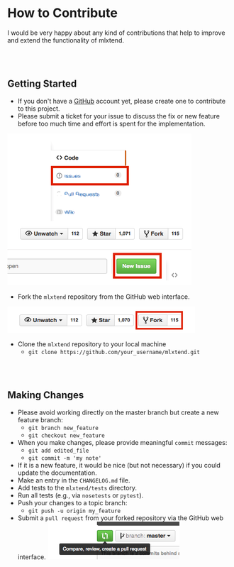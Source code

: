 # How to Contribute

I would be very happy about any kind of contributions that help to improve and extend the functionality of mlxtend.

<br>
<br>


## Getting Started

- If you don't have a [GitHub](https://github.com) account yet, please create one to contribute to this project.
- Please submit a ticket for your issue to discuss the fix or new feature before too much time and effort is spent for the implementation.

![](./images/contributing/new_issue.png)

- Fork the `mlxtend` repository from the GitHub web interface.

![](./images/contributing/fork.png)

- Clone the `mlxtend` repository to your local machine
	- `git clone https://github.com/your_username/mlxtend.git`

<br>
<br>

## Making Changes

- Please avoid working directly on the master branch but create a new feature branch:
	- `git branch new_feature`
	- `git checkout new_feature`
- When you make changes, please provide meaningful `commit` messages:
	- `git add edited_file` 
	- `git commit -m 'my note'` 
- If it is a new feature, it would be nice (but not necessary) if you could update the documentation.
- Make an entry in the `CHANGELOG.md` file.
- Add tests to the `mlxtend/tests` directory.
- Run all tests (e.g., via `nosetests`  or `pytest`).
- Push your changes to a topic branch:
	- `git push -u origin my_feature`
- Submit a `pull request` from your forked repository via the GitHub web interface.
![](./images/contributing/pull_request.png)
